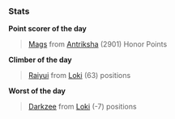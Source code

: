 

### Stats

**Point scorer of the day**
>[Mags](/#/character/Antriksha/491254) from [Antriksha](/#/ranking/Antriksha)  (2901) Honor Points


**Climber of the day**
>[Raiyui](/#/character/Loki/593361) from [Loki](/#/ranking/Loki)  (63) positions


**Worst of the day**
>[Darkzee](/#/character/Loki/950904) from [Loki](/#/ranking/Loki)  (-7) positions


